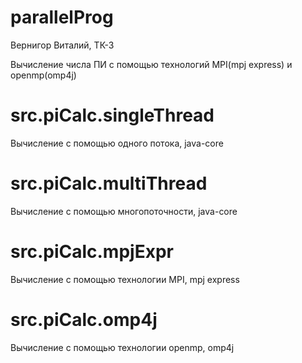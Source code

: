 # parallelProg

Вернигор Виталий, ТК-3

Вычисление числа ПИ с помощью технологий MPI(mpj express) и openmp(omp4j)

# src.piCalc.singleThread 

Вычисление с помощью одного потока, java-core

# src.piCalc.multiThread 

Вычисление с помощью многопоточности, java-core

# src.piCalc.mpjExpr

Вычисление с помощью технологии MPI, mpj express

# src.piCalc.omp4j

Вычисление с помощью технологии openmp, omp4j
